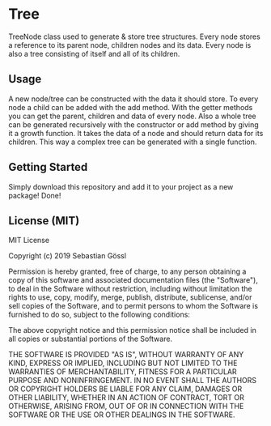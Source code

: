 # Tree

TreeNode class used to generate & store tree structures.
Every node stores a reference to its parent node, children nodes and its
data.
Every node is also a tree consisting of itself and all of its children.

## Usage

A new node/tree can be constructed with the data it should store.
To every node a child can be added with the add method.
With the getter methods you can get the parent, children and data of every
node.
Also a whole tree can be generated recursively with the constructor or add
method by giving it a growth function. It takes the data of a node and
should return data for its children. This way a complex tree can be
generated with a single function.

## Getting Started

Simply download this repository and add it to your project as a new package!
Done!

## License (MIT)

MIT License

Copyright (c) 2019 Sebastian Gössl

Permission is hereby granted, free of charge, to any person obtaining a copy
of this software and associated documentation files (the "Software"), to deal
in the Software without restriction, including without limitation the rights
to use, copy, modify, merge, publish, distribute, sublicense, and/or sell
copies of the Software, and to permit persons to whom the Software is
furnished to do so, subject to the following conditions:

The above copyright notice and this permission notice shall be included in all
copies or substantial portions of the Software.

THE SOFTWARE IS PROVIDED "AS IS", WITHOUT WARRANTY OF ANY KIND, EXPRESS OR
IMPLIED, INCLUDING BUT NOT LIMITED TO THE WARRANTIES OF MERCHANTABILITY,
FITNESS FOR A PARTICULAR PURPOSE AND NONINFRINGEMENT. IN NO EVENT SHALL THE
AUTHORS OR COPYRIGHT HOLDERS BE LIABLE FOR ANY CLAIM, DAMAGES OR OTHER
LIABILITY, WHETHER IN AN ACTION OF CONTRACT, TORT OR OTHERWISE, ARISING FROM,
OUT OF OR IN CONNECTION WITH THE SOFTWARE OR THE USE OR OTHER DEALINGS IN THE
SOFTWARE.
